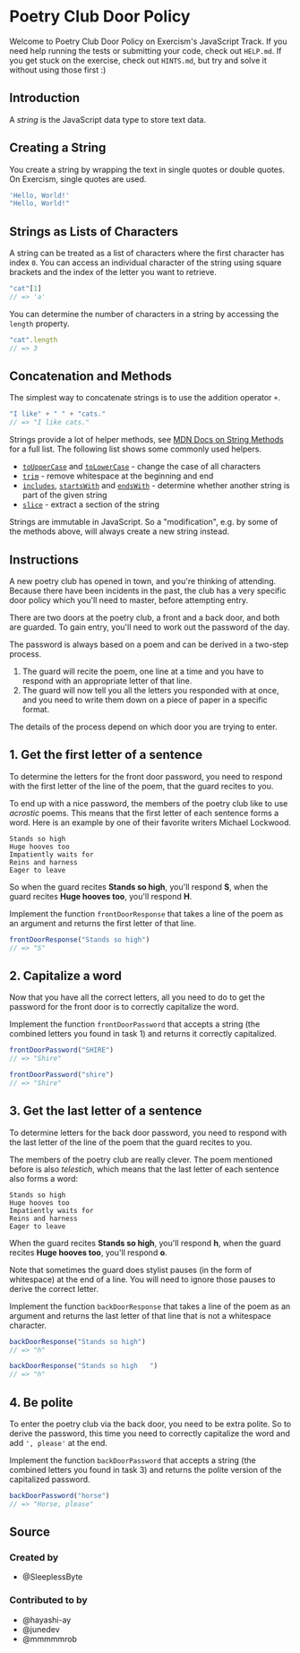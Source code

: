 # Poetry Club Door Policy

Welcome to Poetry Club Door Policy on Exercism's JavaScript Track.
If you need help running the tests or submitting your code, check out `HELP.md`.
If you get stuck on the exercise, check out `HINTS.md`, but try and solve it without using those first :)

## Introduction

A _string_ is the JavaScript data type to store text data.

## Creating a String

You create a string by wrapping the text in single quotes or double quotes.
On Exercism, single quotes are used.

<!-- prettier-ignore-start -->
```javascript
'Hello, World!'
"Hello, World!"
```
<!-- prettier-ignore-end -->

## Strings as Lists of Characters

A string can be treated as a list of characters where the first character has index `0`.
You can access an individual character of the string using square brackets and the index of the letter you want to retrieve.

```javascript
"cat"[1]
// => 'a'
```

You can determine the number of characters in a string by accessing the `length` property.

```javascript
"cat".length
// => 3
```

## Concatenation and Methods

The simplest way to concatenate strings is to use the addition operator `+`.

```javascript
"I like" + " " + "cats."
// => "I like cats."
```

Strings provide a lot of helper methods, see [MDN Docs on String Methods][mdn-string-methods] for a full list.
The following list shows some commonly used helpers.

- [`toUpperCase`][mdn-to-upper-case] and [`toLowerCase`][mdn-to-lower-case] - change the case of all characters
- [`trim`][mdn-trim] - remove whitespace at the beginning and end
- [`includes`][mdn-includes], [`startsWith`][mdn-starts-with] and [`endsWith`][mdn-ends-with] - determine whether another string is part of the given string
- [`slice`][mdn-slice] - extract a section of the string

Strings are immutable in JavaScript. So a "modification", e.g. by some of the methods above, will always create a new string instead.

[mdn-string-methods]: https://developer.mozilla.org/en-US/docs/Web/JavaScript/Reference/Global_Objects/String#Instance_methods
[mdn-to-upper-case]: https://developer.mozilla.org/en-US/docs/Web/JavaScript/Reference/Global_Objects/String/toUpperCase
[mdn-to-lower-case]: https://developer.mozilla.org/en-US/docs/Web/JavaScript/Reference/Global_Objects/String/toLowerCase
[mdn-trim]: https://developer.mozilla.org/en-US/docs/Web/JavaScript/Reference/Global_Objects/String/Trim
[mdn-slice]: https://developer.mozilla.org/en-US/docs/Web/JavaScript/Reference/Global_Objects/String/slice
[mdn-includes]: https://developer.mozilla.org/en-US/docs/Web/JavaScript/Reference/Global_Objects/String/includes
[mdn-starts-with]: https://developer.mozilla.org/en-US/docs/Web/JavaScript/Reference/Global_Objects/String/startsWith
[mdn-ends-with]: https://developer.mozilla.org/en-US/docs/Web/JavaScript/Reference/Global_Objects/String/endsWith

## Instructions

A new poetry club has opened in town, and you're thinking of attending.
Because there have been incidents in the past, the club has a very specific door policy which you'll need to master, before attempting entry.

There are two doors at the poetry club, a front and a back door, and both are guarded.
To gain entry, you'll need to work out the password of the day.

The password is always based on a poem and can be derived in a two-step process.

1. The guard will recite the poem, one line at a time and you have to respond with an appropriate letter of that line.
2. The guard will now tell you all the letters you responded with at once, and you need to write them down on a piece of paper in a specific format.

The details of the process depend on which door you are trying to enter.

## 1. Get the first letter of a sentence

To determine the letters for the front door password, you need to respond with the first letter of the line of the poem, that the guard recites to you.

To end up with a nice password, the members of the poetry club like to use _acrostic_ poems.
This means that the first letter of each sentence forms a word.
Here is an example by one of their favorite writers Michael Lockwood.

```text
Stands so high
Huge hooves too
Impatiently waits for
Reins and harness
Eager to leave
```

So when the guard recites **Stands so high**, you'll respond **S**, when the guard recites **Huge hooves too**, you'll respond **H**.

Implement the function `frontDoorResponse` that takes a line of the poem as an argument and returns the first letter of that line.

```javascript
frontDoorResponse("Stands so high")
// => "S"
```

## 2. Capitalize a word

Now that you have all the correct letters, all you need to do to get the password for the front door is to correctly capitalize the word.

Implement the function `frontDoorPassword` that accepts a string (the combined letters you found in task 1) and returns it correctly capitalized.

```javascript
frontDoorPassword("SHIRE")
// => "Shire"

frontDoorPassword("shire")
// => "Shire"
```

## 3. Get the last letter of a sentence

To determine letters for the back door password, you need to respond with the last letter of the line of the poem that the guard recites to you.

The members of the poetry club are really clever.
The poem mentioned before is also _telestich_, which means that the last letter of each sentence also forms a word:

```text
Stands so high
Huge hooves too
Impatiently waits for
Reins and harness
Eager to leave
```

When the guard recites **Stands so high**, you'll respond **h**, when the guard recites **Huge hooves too**, you'll respond **o**.

Note that sometimes the guard does stylist pauses (in the form of whitespace) at the end of a line.
You will need to ignore those pauses to derive the correct letter.

Implement the function `backDoorResponse` that takes a line of the poem as an argument and returns the last letter of that line that is not a whitespace character.

```javascript
backDoorResponse("Stands so high")
// => "h"

backDoorResponse("Stands so high   ")
// => "h"
```

## 4. Be polite

To enter the poetry club via the back door, you need to be extra polite.
So to derive the password, this time you need to correctly capitalize the word and add `', please'` at the end.

Implement the function `backDoorPassword` that accepts a string (the combined letters you found in task 3) and returns the polite version of the capitalized password.

```javascript
backDoorPassword("horse")
// => "Horse, please"
```

## Source

### Created by

- @SleeplessByte

### Contributed to by

- @hayashi-ay
- @junedev
- @mmmmmrob
